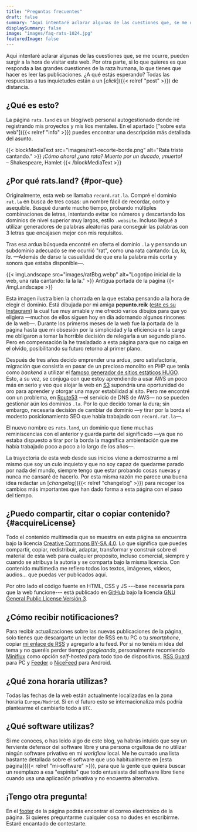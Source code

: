 ```yaml
---
title: "Preguntas frecuentes"
draft: false
summary: "Aquí intentaré aclarar algunas de las cuestiones que, se me ocurre, pueden surgir a la hora de visitar esta web."
displaySummary: false
image: "images/faq-rats-1024.jpg"
featuredImage: false
---
```


Aquí intentaré aclarar algunas de las cuestiones que, se me ocurre, pueden surgir a la hora de visitar esta web. Por otra parte, si lo que quieres es que responda a las grandes cuestiones de la raza humana, lo que tienes que hacer es leer las publicaciones. ¿A qué estás esperando? Todas las respuestas a tus inquietudes están a un [*click*]({{< relref "post" >}}) de distancia.

## ¿Qué es esto?

La página `rats.land` es un blog/web personal autogestionado donde iré registrando mis proyectos y mis líos mentales. En el apartado ["sobre esta web"]({{< relref "info" >}}) puedes encontrar una descripción más detallada del asunto.

<!-- {{< blockMediaText src="images/faq-rats-1024.jpg" alt="Un puñado de ratas preguntándose cosas." >}}
<em>
    Y el pobre anciano Masson se hundió en la negrura de la muerte, con los locos chillidos de las ratas taladrándole los oídos.
</em>
<br>
– Henry Kuttner
{{< /blockMediaText >}} -->

{{< blockMediaText src="images/rat1-recorte-borde.png" alt="Rata triste cantando." >}}
<em>
    ¡Cómo ahora! ¿una rata? Muerto por un ducado, ¡muerto!
</em>
<br>
– Shakespeare, Hamlet
{{< /blockMediaText >}}

## ¿Por qué rats.land? {#por-que}

Originalmente, esta web se llamaba `record.rat.la`. Compré el dominio `rat.la` en busca de tres cosas: un nombre fácil de recordar, corto y asequible. Busqué durante mucho tiempo, probando múltiples combinaciones de letras, intentando evitar los números y descartando los dominios de nivel superior muy largos, estilo `.website`. Incluso llegué a utilizar generadores de palabras aleatorias para conseguir las palabras con 3 letras que encajasen mejor con mis requisitos.

Tras esa ardua búsqueda encontré en oferta el dominio `.la` y pensando un subdominio adecuado se me ocurrió "rat", como una rata cantando: *La, la, la*. —Además de darse la casualidad de que era la palabra más corta y sonora que estaba disponible—.

{{< imgLandscape src="images/ratBbg.webp" alt="Logotipo inicial de la web, una rata cantando: la la la." >}}
Antigua portada de la página
{{< /imgLandscape >}}

Esta imagen ilustra bien la chorrada en la que estaba pensando a la hora de elegir el dominio. Está dibujada por mi amiga **pepunto.reik** ([este
es su Instagram](https://www.instagram.com/pepunto.reik)) la cual fue muy amable y me ofreció varios dibujos para que yo eligiera —muchos de ellos siguen hoy en día adornando algunos rincones de la web—. Durante los primeros meses de la web fue la portada de la página hasta que mi obsesión por la simplicidad y la eficiencia en la carga me obligaron a tomar la horrible decisión de relegarla a un segundo plano. Pero en compensación la he trasladado a esta página para que no caiga en el olvido, posibilitando su futuro retorno al primer plano.

Después de tres años decido emprender una ardua, pero satisfactoria, migración que consistía en pasar de un precioso monolito en PHP que tenía como *backend* a utilizar el [famoso generador de sitios estáticos HUGO](https://gohugo.io/). Esto, a su vez, se conjuga con que estoy aprendiendo a usar AWS un poco más en serio y veo que alojar la web en [S3](https://aws.amazon.com/es/s3/) supondría una oportunidad de oro para aprender y otorgar una mayor estabilidad al sito. Pero me encontré con un problema, en [Route53](https://aws.amazon.com/es/route53/) —el servicio de DNS de AWS— no se pueden gestionar aún los dominios `.la`. Por lo que decido tomar la dura; sin embargo, necesaria decisión de cambiar de dominio —y tirar por la borda el modesto posicionamiento SEO que había trabajado con `record.rat.la`—.

El nuevo nombre es `rats.land`, un dominio que tiene muchas reminiscencias con el anterior y guarda parte del significado —ya que no estaba dispuesto a tirar por la borda la magnífica ambientación que me había trabajado poco a poco a lo largo de los años—.

La trayectoria de esta web desde sus inicios viene a demostrarme a mí mismo que soy un culo inquieto y que no soy capaz de quedarme parado por nada del mundo, siempre tengo que estar probando cosas nuevas y nunca me cansaré de hacerlo. Por esta misma razón me parece una buena idea redactar un [*changelog*]({{< relref "changelog" >}}) para recoger los cambios más importantes que han dado forma a esta página con el paso del tiempo.

<!-- ## ¿Cómo puede ser que esta web utilice Cookies?

Pues resulta que estoy interesado en experimentar con Google Analytics 4
y sus herramientas de espionaje. Así que si aceptas el magnifico
*pop-up* de consentimiento me estarás dando una valiosa información
sobre tus gustos y hábitos dentro de esta web 😈.

Puedes leer mas detalladamente todas mis razones para utilizar esta
tecnología del averno en [esta página](/cookie), donde también podrás
encontrar la [política de cookies de la
web](/cookie#politica_de_cookies). -->

## ¿Puedo compartir, citar o copiar contenido? {#acquireLicense}

Todo el contenido multimedia que se muestra en esta página se encuentra bajo la licencia [Creative Commons BY-SA 4.0](https://creativecommons.org/licenses/by-sa/4.0/). Lo que significa que puedes compartir, copiar, redistribuir, adaptar, transformar y construir sobre el material de esta web para cualquier propósito, incluso comercial, siempre y cuando se atribuya la autoría y se comparta bajo la misma licencia. Con contenido multimedia me refiero todos los textos, imágenes, vídeos, audios... que puedas ver publicados aquí.

Por otro lado el código fuente en HTML, CSS y JS ---base necesaria para que la web funcione--- está publicado en [GitHub](https://github.com/1noro/rats.land) bajo la licencia [GNU General Public License Versión 3](https://www.gnu.org/licenses/gpl-3.0.html).

## ¿Cómo recibir notificaciones?

Para recibir actualizaciones sobre las nuevas publicaciones de la página, solo tienes que descargarte un lector de RSS en tu PC o tu *smartphone*, copiar [mi enlace de RSS](/index.xml) y agregarlo a tu feed. Por si no tenéis ni idea del tema y no queréis perder tiempo *googleando*, personalmente recomiendo [Miniflux](https://miniflux.app/) como opción *self-hosted* para todo tipo de dispositivos, [RSS Guard](https://github.com/martinrotter/rssguard) para PC y [Feeder](https://gitlab.com/spacecowboy/Feeder) o [NiceFeed](https://github.com/joshuacerdenia/NiceFeed) para Android. 

## ¿Qué zona horaria utilizas?

Todas las fechas de la web están actualmente localizadas en la zona horaria `Europe/Madrid`. Si en el futuro esto se internacionaliza más podría plantearme el cambiarlo todo a `UTC`.

## ¿Qué software utilizas?

Si me conoces, o has leído algo de este blog, ya habrás intuido que soy un ferviente defensor del software libre y una persona orgullosa de no utilizar ningún software privativo en mi *workflow* local. Me he currado una lista bastante detallada sobre el software que uso habitualmente en [esta página]({{< relref "mi-software" >}}), para que la gente que quiera buscar un reemplazo a esa "espinita" que todo entusiasta del software libre tiene cuando usa una aplicación privativa y no encuentra alternativa.

## ¡Tengo otra pregunta!

En el [footer](#footer) de la página podrás encontrar el correo electrónico de la página. Si quieres preguntarme cualquier cosa no dudes en escribirme. Estaré encantado de contestarte.
